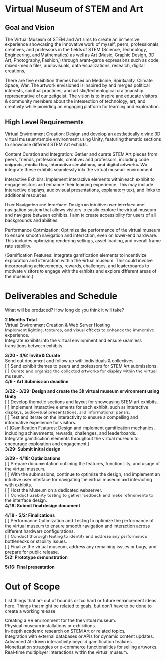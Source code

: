 # Virtual Museum of STEM and Art

## Goal and Vision 
  
The Virtual Museum of STEM and Art aims to create an immersive experience showcasing the innovative work of myself, peers, professionals, creatives, and professors in the fields of STEM (Science, Technology, Engineering, and Mathematics) as well as Art (Music, Graphic Design, 3D Art, Photography, Fashion,) through avant-garde expressions such as code, mixed-media files, audiovisuals, data visualizations, research, digital creations,

There are five exhibition themes based on Medicine, Spirituality, Climate, Space, War. The artwork envisioned is inspired by and merges political interests, spiritual practices, and artistic/technological craftmanship representative of our zeitgeist. The vision is to inspire and educate visitors & community members about the intersection of technology, art, and creativity while providing an engaging platform for learning and exploration.

## High Level Requirements
  
Virtual Environment Creation: Design and develop an aesthetically divine 3D virtual museum/temple environment using Unity, featuring thematic sections to showcase different STEM Art exhibits.

Content Curation and Integration: Gather and curate STEM Art pieces from peers, friends, professionals, creatives and professors, including code snippets, media files, interactive simulations, and digital artworks. We integrate these exhibits seamlessly into the virtual museum environment.

Interactive Exhibits: Implement interactive elements within each exhibit to engage visitors and enhance their learning experience. This may include interactive displays, audiovisual presentations, explanatory text, and links to additional resources.

User Navigation and Interface: Design an intuitive user interface and navigation system that allows visitors to easily explore the virtual museum and navigate between exhibits. I aim to create accessibility for users of all backgrounds and abilities.

Performance Optimization: Optimize the performance of the virtual museum to ensure smooth navigation and interaction, even on lower-end hardware. This includes optimizing rendering settings, asset loading, and overall frame rate stability.

(Gamification Features: Integrate gamification elements to incentivize exploration and interaction within the virtual museum. This could involve incorporating achievements, rewards, challenges, and leaderboards to motivate visitors to engage with the exhibits and explore different areas of the museum.)

# Deliverables and Schedule
What will be produced? How long do you think it will take?

**2 Months Total**  
Virtual Environment Creation & Web Server Hosting  
Implement lighting, textures, and visual effects to enhance the immersive experience.  
Integrate exhibits into the virtual environment and ensure seamless transitions between exhibits.

**3/20 - 4/6: Invite & Curate**     
Send out document and follow up with individuals & collectives  
[ ] Send exhibit themes to peers and professors for STEM Art submissions.   
[ ] Curate and organize the collected artworks for display within the virtual museum.  
**4/6 - Art Submission deadline** 

**3/22 - 3/29: Design and create the 3D virtual museum environment using Unity**    
[ ] Develop thematic sections and layout for showcasing STEM art exhibits.  
[ ] Implement interactive elements for each exhibit, such as interactive displays, audiovisual presentations, and informational panels.  
[ ] Test and iterate on the interactivity to ensure a compelling and informative experience for visitors.   
([ ]Gamification Features: Design and implement gamification mechanics, including achievements, rewards, challenges, and leaderboards.  
Integrate gamification elements throughout the virtual museum to encourage exploration and engagement.)  
**3/29: Submit initial design**    

**3/29 - 4/18: Optimizations**  
[ ] Prepare documentation outlining the features, functionality, and usage of the virtual museum.  
[ ] With the submissions, continue to optimize the design, and implement an intuitive user interface for navigating the virtual museum and interacting with exhibits.  
[ ] Host the Museum on a dedicated webserver.  
[ ] Conduct usability testing to gather feedback and make refinements to the interface design.   
**4/18: Submit final design document**   

**4/18 - 5/2: Finalizations**    
[ ] Performance Optimization and Testing to optimize the performance of the virtual museum to ensure smooth navigation and interaction across different hardware configurations.  
[ ] Conduct thorough testing to identify and address any performance bottlenecks or stability issues.  
[ ] Finalize the virtual museum, address any remaining issues or bugs, and prepare for public release.  
**5/2: Prototype demonstration**    

**5/16: Final presentation**    


# Out of Scope

List things that are out of bounds or too hard or future enhancement ideas here.
Things that might be related to goals, but don't have to be done to create a working release

Creating a VR environment for the the virtual museum.  
Physical museum installations or exhibitions.  
In-depth academic research on STEM Art or related topics.  
Integration with external databases or APIs for dynamic content updates.   
Advanced AI-driven interactivity beyond gamification features.  
Monetization strategies or e-commerce functionalities for selling artworks.  
Real-time multiplayer interactions within the virtual museum.  
